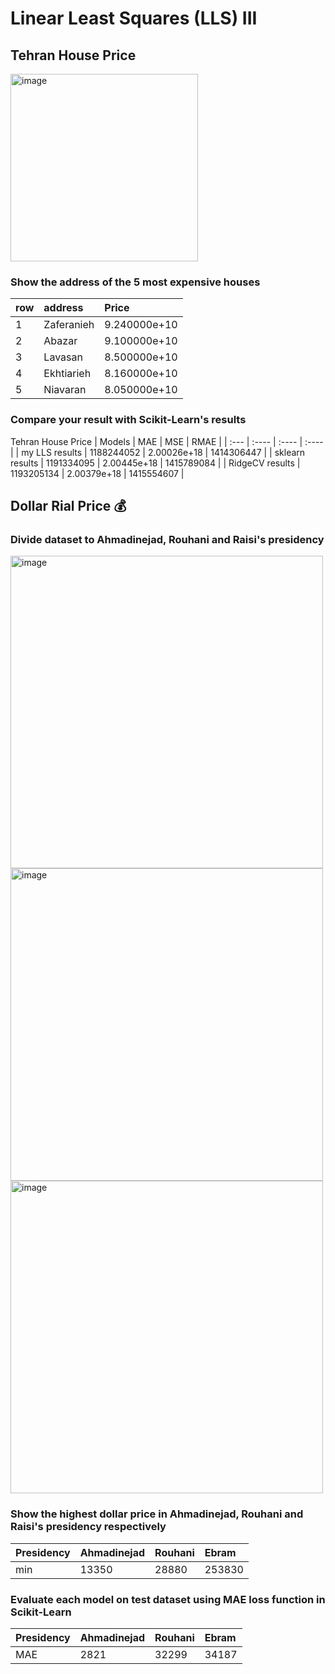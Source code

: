 # Linear Least Squares (LLS) III

## Tehran House Price

<img src="https://github.com/MSaberian/PyLearnMachineLearning/assets/43343453/d9500d85-9f5b-4352-95f8-5f31f60c7860" alt="image" width="300"/>

### Show the address of the 5 most expensive houses

| row          | address     | Price     | 
| :---         | :----  | :---- | 
| 1  | Zaferanieh  | 	9.240000e+10  | 
| 2  | Abazar  | 	9.100000e+10  | 
| 3  | Lavasan  | 	8.500000e+10  | 
| 4  | Ekhtiarieh  | 	8.160000e+10  | 
| 5  | Niavaran  | 		8.050000e+10  | 

### Compare your result with Scikit-Learn's results

Tehran House Price
| Models          | MAE    | MSE     | RMAE     |
| :---            | :----  | :---- | :---- |
| my LLS results  | 1188244052  | 2.00026e+18  | 1414306447  |
| sklearn results | 1191334095  | 2.00445e+18  | 1415789084  |
| RidgeCV results | 1193205134  | 2.00379e+18  | 1415554607  |

## Dollar Rial Price 💰

### Divide dataset to Ahmadinejad, Rouhani and Raisi's presidency

<img src="https://github.com/MSaberian/PyLearnMachineLearning/assets/43343453/c04c0583-5325-48d7-8c88-572799990c79" alt="image" width="500"/>

<img src="https://github.com/MSaberian/PyLearnMachineLearning/assets/43343453/96b609f4-4708-4fcc-b2f5-917361d9d2b8" alt="image" width="500"/>

<img src="https://github.com/MSaberian/PyLearnMachineLearning/assets/43343453/fdad4c33-5ed3-48c5-839f-6b79be979f66" alt="image" width="500"/>

### Show the highest dollar price in Ahmadinejad, Rouhani and Raisi's presidency respectively

| Presidency          | Ahmadinejad    | Rouhani     | Ebram     |
| :---            | :----  | :---- | :---- |
| min  | 13350  | 28880  | 253830  |

### Evaluate each model on test dataset using MAE loss function in Scikit-Learn

| Presidency          | Ahmadinejad    | Rouhani     | Ebram     |
| :---            | :----  | :---- | :---- |
| MAE  | 2821  | 32299  | 34187  |
